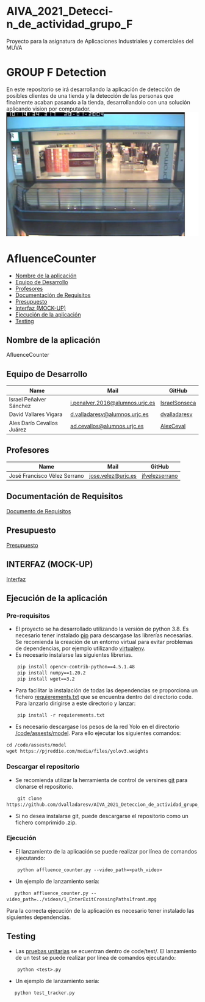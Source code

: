 # AIVA_2021_Detecci-n_de_actividad_grupo_F
Proyecto para la asignatura de Aplicaciones Industriales y comerciales del MUVA



#  GROUP F Detection
En este repositorio se irá desarrollando la aplicación de detección de posibles clientes de una tienda y la detección de las personas que finalmente acaban pasando a la tienda, desarrollandolo con una solución aplicando vision por computador.
<img src="./images/CAPTURA.png">
 
 
# AfluenceCounter
 - [Nombre de la aplicación](#Name-of-the-application)
 - [Equipo de Desarrollo](#Members-of-the-development-team)
 - [Profesores](#Teachers)
 - [Documentación de Requisitos](#Requirements)
 - [Presupuesto](#Presupuesto)
 - [Interfaz (MOCK-UP)](#INTERFAZ(MOCK-UP))
 - [Ejecución de la aplicación](#INTERFAZ(MOCK-UP))
 - [Testing](#Pruebas-unitarias)






## Nombre de la aplicación ##
AfluenceCounter

## Equipo de Desarrollo ##
| Name | Mail | GitHub |
| ---- | ---- | ------ |
| Israel Peñalver Sánchez | i.penalver.2016@alumnos.urjc.es | [IsraelSonseca](https://github.com/IsraelSonseca) |
| David Vallares Vigara |	d.valladaresv@alumnos.urjc.es |	[dvalladaresv](https://github.com/dvalladaresv) |
| Ales Darío Cevallos Juárez |	ad.cevallos@alumnos.urjc.es |	[AlexCeval](https://github.com/AlexCeval) |

## Profesores ##
| Name | Mail | GitHub |
| ---- | ---- | ------ |
| José Francisco Vélez Serrano | jose.velez@urjc.es | [jfvelezserrano](https://github.com/jfvelezserrano) |


## Documentación de Requisitos ##
[Documento de Requisitos](./docs/RequisitosDRS.pdf)

## Presupuesto ##
[Presupuesto](./docs/Presupuesto.pdf)

## INTERFAZ (MOCK-UP) ##
[Interfaz](./docs/mockup.pdf)

## Ejecución de la aplicación ##  

### Pre-requisitos    
- El proyecto se ha desarrollado utilizando la versión de python 3.8. Es necesario tener instalado [pip](https://pypi.org/project/pip/) para descargase las librerías necesarias. Se recomienda la creación de un entorno virtual para evitar problemas de dependencias, por ejemplo utilizando [virtualenv](https://virtualenv.pypa.io/en/latest/).   
- Es necesario instalarse las siguientes librerías.   
~~~
    pip install opencv-contrib-python==4.5.1.48
    pip install numpy==1.20.2
    pip install wget==3.2
~~~ 
- Para facilitar la instalación de todas las dependencias se proporciona un fichero [requierements.txt](./code/requieremetns.txt) que se encuentra dentro del directorio code. Para lanzarlo dirigirse a este directorio y lanzar:
~~~
    pip install -r requierements.txt
~~~
- Es necesario descargase los pesos de la red Yolo en el directorio [/code/assests/model](/code/assests/model). Para ello ejecutar los siguientes comandos:
~~~ 
cd /code/assests/model 
wget https://pjreddie.com/media/files/yolov3.weights
~~~ 

### Descargar el repositorio
- Se recomienda utilizar la herramienta de control de versines [git](https://git-scm.com/) para clonarse el repositorio.  
~~~
    git clone https://github.com/dvalladaresv/AIVA_2021_Deteccion_de_actividad_grupo_F.git
~~~
- Si no desea instalarse git, puede descargarse el repositorio como un fichero comprimido .zip. 

### Ejecución

- El lanzamiento de la aplicación se puede realizar por línea de comandos ejecutando:

~~~
    python affluence_counter.py --video_path=<path_video>
~~~
- Un ejemplo de lanzamiento sería:
~~~
   python affluence_counter.py --video_path=../videos/1_EnterExitCrossingPaths1front.mpg
~~~


Para la correcta ejecución de la aplicación es necesario tener instalado las siguientes dependencias.
## Testing ##

- Las [pruebas unitarias](./code/test/) se ecuentran dentro de code/test/. El lanzamiento de un test se puede realizar por línea de comandos ejecutando:   
~~~
    python <test>.py
~~~ 

- Un ejemplo de lanzamiento sería:
~~~
   python test_tracker.py
~~~
    


